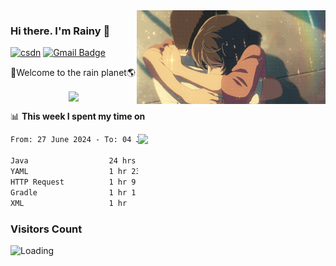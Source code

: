 <img  align='right' height="150" src="https://github.com/LikeRainDay/LikeRainDay/blob/master/pic/img_rain_1.gif?raw=true">



### Hi there. I'm Rainy :lemon:

[![csdn](https://img.shields.io/badge/-csdn-c14438?style=flat-square&logo=c&logoColor=white)](https://blog.csdn.net/qq_15807167)
[![Gmail Badge](https://img.shields.io/badge/-gmail-c14438?style=flat-square&logo=Gmail&logoColor=white&link=mailto:houshuai0816@gmail.com)](mailto:houshuai0816@gmail.com)

🚀Welcome to the rain planet🌎

<center>
<img align='center'  src="https://source.unsplash.com/user/rainyhehe/likes">
</center>

📊 **This week I spent my time on**

<img align='right'   width="300" src="https://github-readme-stats.vercel.app/api?username=LikeRainDay&show_icons=true&title_color=fff&icon_color=79ff97&text_color=9f9f9f&bg_color=151515&count_private=true">

<!--START_SECTION:waka-->

```txt
From: 27 June 2024 - To: 04 July 2024

Java                  24 hrs 56 mins  ███████████████████░░░░░░   75.47 %
YAML                  1 hr 23 mins    █░░░░░░░░░░░░░░░░░░░░░░░░   04.21 %
HTTP Request          1 hr 9 mins     █░░░░░░░░░░░░░░░░░░░░░░░░   03.48 %
Gradle                1 hr 1 min      ▓░░░░░░░░░░░░░░░░░░░░░░░░   03.08 %
XML                   1 hr            ▓░░░░░░░░░░░░░░░░░░░░░░░░   03.06 %
```

<!--END_SECTION:waka-->

### Visitors Count
<img align="left" src = "https://profile-counter.glitch.me/LikeRainDay/count.svg" alt ="Loading">
